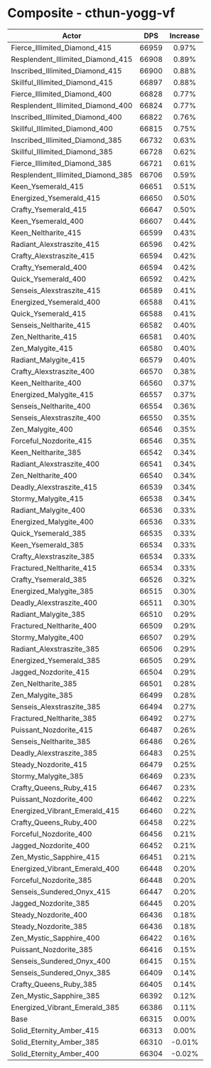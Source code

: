 # Composite - cthun-yogg-vf
| Actor | DPS | Increase |
|---|:---:|:---:|
|Fierce_Illimited_Diamond_415|66959|0.97%|
|Resplendent_Illimited_Diamond_415|66908|0.89%|
|Inscribed_Illimited_Diamond_415|66900|0.88%|
|Skillful_Illimited_Diamond_415|66897|0.88%|
|Fierce_Illimited_Diamond_400|66828|0.77%|
|Resplendent_Illimited_Diamond_400|66824|0.77%|
|Inscribed_Illimited_Diamond_400|66822|0.76%|
|Skillful_Illimited_Diamond_400|66815|0.75%|
|Inscribed_Illimited_Diamond_385|66732|0.63%|
|Skillful_Illimited_Diamond_385|66728|0.62%|
|Fierce_Illimited_Diamond_385|66721|0.61%|
|Resplendent_Illimited_Diamond_385|66706|0.59%|
|Keen_Ysemerald_415|66651|0.51%|
|Energized_Ysemerald_415|66650|0.50%|
|Crafty_Ysemerald_415|66647|0.50%|
|Keen_Ysemerald_400|66607|0.44%|
|Keen_Neltharite_415|66599|0.43%|
|Radiant_Alexstraszite_415|66596|0.42%|
|Crafty_Alexstraszite_415|66594|0.42%|
|Crafty_Ysemerald_400|66594|0.42%|
|Quick_Ysemerald_400|66592|0.42%|
|Senseis_Alexstraszite_415|66589|0.41%|
|Energized_Ysemerald_400|66588|0.41%|
|Quick_Ysemerald_415|66588|0.41%|
|Senseis_Neltharite_415|66582|0.40%|
|Zen_Neltharite_415|66581|0.40%|
|Zen_Malygite_415|66580|0.40%|
|Radiant_Malygite_415|66579|0.40%|
|Crafty_Alexstraszite_400|66570|0.38%|
|Keen_Neltharite_400|66560|0.37%|
|Energized_Malygite_415|66557|0.37%|
|Senseis_Neltharite_400|66554|0.36%|
|Senseis_Alexstraszite_400|66550|0.35%|
|Zen_Malygite_400|66546|0.35%|
|Forceful_Nozdorite_415|66546|0.35%|
|Keen_Neltharite_385|66542|0.34%|
|Radiant_Alexstraszite_400|66541|0.34%|
|Zen_Neltharite_400|66540|0.34%|
|Deadly_Alexstraszite_415|66539|0.34%|
|Stormy_Malygite_415|66538|0.34%|
|Radiant_Malygite_400|66536|0.33%|
|Energized_Malygite_400|66536|0.33%|
|Quick_Ysemerald_385|66535|0.33%|
|Keen_Ysemerald_385|66534|0.33%|
|Crafty_Alexstraszite_385|66534|0.33%|
|Fractured_Neltharite_415|66534|0.33%|
|Crafty_Ysemerald_385|66526|0.32%|
|Energized_Malygite_385|66515|0.30%|
|Deadly_Alexstraszite_400|66511|0.30%|
|Radiant_Malygite_385|66510|0.29%|
|Fractured_Neltharite_400|66509|0.29%|
|Stormy_Malygite_400|66507|0.29%|
|Radiant_Alexstraszite_385|66506|0.29%|
|Energized_Ysemerald_385|66505|0.29%|
|Jagged_Nozdorite_415|66504|0.29%|
|Zen_Neltharite_385|66501|0.28%|
|Zen_Malygite_385|66499|0.28%|
|Senseis_Alexstraszite_385|66494|0.27%|
|Fractured_Neltharite_385|66492|0.27%|
|Puissant_Nozdorite_415|66487|0.26%|
|Senseis_Neltharite_385|66486|0.26%|
|Deadly_Alexstraszite_385|66483|0.25%|
|Steady_Nozdorite_415|66479|0.25%|
|Stormy_Malygite_385|66469|0.23%|
|Crafty_Queens_Ruby_415|66467|0.23%|
|Puissant_Nozdorite_400|66462|0.22%|
|Energized_Vibrant_Emerald_415|66460|0.22%|
|Crafty_Queens_Ruby_400|66458|0.22%|
|Forceful_Nozdorite_400|66456|0.21%|
|Jagged_Nozdorite_400|66452|0.21%|
|Zen_Mystic_Sapphire_415|66451|0.21%|
|Energized_Vibrant_Emerald_400|66448|0.20%|
|Forceful_Nozdorite_385|66448|0.20%|
|Senseis_Sundered_Onyx_415|66447|0.20%|
|Jagged_Nozdorite_385|66445|0.20%|
|Steady_Nozdorite_400|66436|0.18%|
|Steady_Nozdorite_385|66436|0.18%|
|Zen_Mystic_Sapphire_400|66422|0.16%|
|Puissant_Nozdorite_385|66416|0.15%|
|Senseis_Sundered_Onyx_400|66415|0.15%|
|Senseis_Sundered_Onyx_385|66409|0.14%|
|Crafty_Queens_Ruby_385|66405|0.14%|
|Zen_Mystic_Sapphire_385|66392|0.12%|
|Energized_Vibrant_Emerald_385|66386|0.11%|
|Base|66315|0.00%|
|Solid_Eternity_Amber_415|66313|0.00%|
|Solid_Eternity_Amber_385|66310|-0.01%|
|Solid_Eternity_Amber_400|66304|-0.02%|
